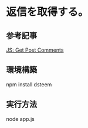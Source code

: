 # 返信を取得する。

## 参考記事
[JS: Get Post Comments](https://developers.steem.io/tutorials-javascript/get_post_comments)

## 環境構築

npm install dsteem

## 実行方法

node app.js

